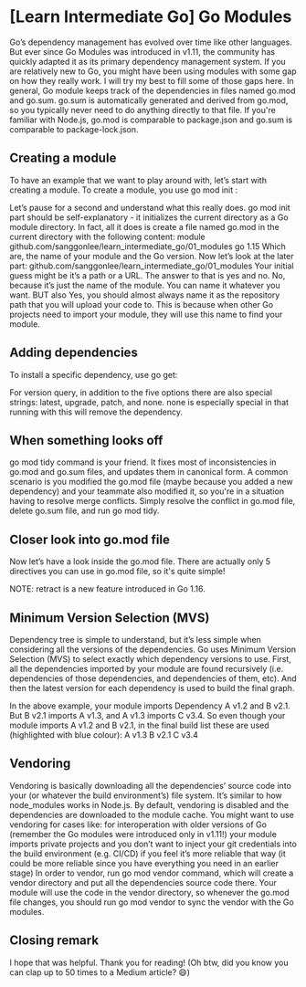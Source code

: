 # [Learn Intermediate Go] Go Modules
Go’s dependency management has evolved over time like other languages. But ever since Go Modules was introduced in v1.11, the community has quickly adapted it as its primary dependency management system.
If you are relatively new to Go, you might have been using modules with some gap on how they really work. I will try my best to fill some of those gaps here.
In general, Go module keeps track of the dependencies in files named go.mod and go.sum. go.sum is automatically generated and derived from go.mod, so you typically never need to do anything directly to that file. If you're familiar with Node.js, go.mod is comparable to package.json and go.sum is comparable to package-lock.json.

## Creating a module
To have an example that we want to play around with, let’s start with creating a module. To create a module, you use go mod init :

Let’s pause for a second and understand what this really does.
go mod init part should be self-explanatory - it initializes the current directory as a Go module directory. In fact, all it does is create a file named go.mod in the current directory with the following content:
module github.com/sanggonlee/learn_intermediate_go/01_modules
go 1.15
Which are, the name of your module and the Go version.
Now let’s look at the later part: github.com/sanggonlee/learn_intermediate_go/01_modules
Your initial guess might be it’s a path or a URL. The answer to that is yes and no.
No, because it’s just the name of the module. You can name it whatever you want. BUT also
Yes, you should almost always name it as the repository path that you will upload your code to. This is because when other Go projects need to import your module, they will use this name to find your module.

## Adding dependencies
To install a specific dependency, use go get:

For version query, in addition to the five options there are also special strings: latest, upgrade, patch, and none.
none is especially special in that running with this will remove the dependency.

## When something looks off
go mod tidy command is your friend. It fixes most of inconsistencies in go.mod and go.sum files, and updates them in canonical form.
A common scenario is you modified the go.mod file (maybe because you added a new dependency) and your teammate also modified it, so you're in a situation having to resolve merge conflicts. Simply resolve the conflict in go.mod file, delete go.sum file, and run go mod tidy.

## Closer look into go.mod file
Now let’s have a look inside the go.mod file. There are actually only 5 directives you can use in go.mod file, so it's quite simple!

NOTE: retract is a new feature introduced in Go 1.16.

## Minimum Version Selection (MVS)
Dependency tree is simple to understand, but it’s less simple when considering all the versions of the dependencies.
Go uses Minimum Version Selection (MVS) to select exactly which dependency versions to use.
First, all the dependencies imported by your module are found recursively (i.e. dependencies of those dependencies, and dependencies of them, etc).
And then the latest version for each dependency is used to build the final graph.

In the above example, your module imports Dependency A v1.2 and B v2.1. But B v2.1 imports A v1.3, and A v1.3 imports C v3.4. So even though your module imports A v1.2 and B v2.1, in the final build list these are used (highlighted with blue colour):
A v1.3
B v2.1
C v3.4

## Vendoring
Vendoring is basically downloading all the dependencies’ source code into your (or whatever the build environment’s) file system. It’s similar to how node_modules works in Node.js.
By default, vendoring is disabled and the dependencies are downloaded to the module cache. You might want to use vendoring for cases like:
for interoperation with older versions of Go (remember the Go modules were introduced only in v1.11!)
your module imports private projects and you don’t want to inject your git credentials into the build environment (e.g. CI/CD)
if you feel it’s more reliable that way (it could be more reliable since you have everything you need in an earlier stage)
In order to vendor, run go mod vendor command, which will create a vendor directory and put all the dependencies source code there.
Your module will use the code in the vendor directory, so whenever the go.mod file changes, you should run go mod vendor to sync the vendor with the Go modules.

## Closing remark
I hope that was helpful. Thank you for reading! (Oh btw, did you know you can clap up to 50 times to a Medium article? 😄)
